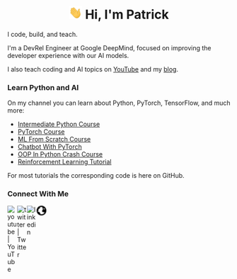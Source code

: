 <h1 align="center"><img src="https://raw.githubusercontent.com/ABSphreak/ABSphreak/master/gifs/Hi.gif" width="30px"> Hi, I'm Patrick</h1>

I code, build, and teach.

I'm a DevRel Engineer at Google DeepMind, focused on improving the developer experience with our AI models.

I also teach coding and AI topics on [YouTube](http://youtube.com/@patloeber) and my [blog](https://www.patloeber.com).

### Learn Python and AI

On my channel you can learn about Python, PyTorch, TensorFlow, and much more:

- [Intermediate Python Course](https://www.youtube.com/playlist?list=PLqnslRFeH2UqLwzS0AwKDKLrpYBKzLBy2)
- [PyTorch Course](https://www.youtube.com/playlist?list=PLqnslRFeH2UrcDBWF5mfPGpqQDSta6VK4)
- [ML From Scratch Course](https://www.youtube.com/playlist?list=PLqnslRFeH2Upcrywf-u2etjdxxkL8nl7E)
- [Chatbot With PyTorch](https://www.youtube.com/playlist?list=PLqnslRFeH2UrFW4AUgn-eY37qOAWQpJyg)
- [OOP In Python Crash Course](https://youtu.be/-pEs-Bss8Wc)
- [Reinforcement Learning Tutorial](https://youtube.com/playlist?list=PLqnslRFeH2UrDh7vUmJ60YrmWd64mTTKV&si=YhrK6_QRavIYx7Z0)

For most tutorials the corresponding code is here on GitHub.

### Connect With Me

[<img align="left" alt="youtube | YouTube" width="22px" src="https://cdn.jsdelivr.net/npm/simple-icons@v3/icons/youtube.svg" />](http://youtube.com/@patloeber)
[<img align="left" alt="twitter | Twitter" width="22px" src="https://cdn.jsdelivr.net/npm/simple-icons@v3/icons/twitter.svg" />](https://twitter.com/patloeber)
[<img align="left" alt="linkedin" width="22px" src="https://cdn.jsdelivr.net/npm/simple-icons@v3/icons/linkedin.svg" />](https://www.linkedin.com/in/patrick-l%C3%B6ber-403022137)
[<img align="left" alt="website" width="22px" src="https://raw.githubusercontent.com/iconic/open-iconic/master/svg/globe.svg" />](https://www.patloeber.com)


